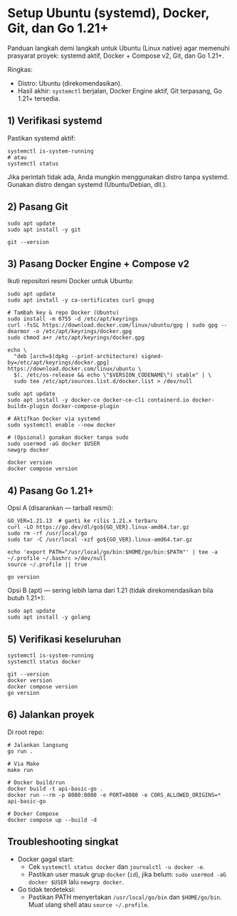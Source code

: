 # Setup Ubuntu (systemd), Docker, Git, dan Go 1.21+

Panduan langkah demi langkah untuk Ubuntu (Linux native) agar memenuhi prasyarat proyek: systemd aktif, Docker + Compose v2, Git, dan Go 1.21+.

Ringkas:
- Distro: Ubuntu (direkomendasikan).
- Hasil akhir: `systemctl` berjalan, Docker Engine aktif, Git terpasang, Go 1.21+ tersedia.

## 1) Verifikasi systemd

Pastikan systemd aktif:

```
systemctl is-system-running
# atau
systemctl status
```

Jika perintah tidak ada, Anda mungkin menggunakan distro tanpa systemd. Gunakan distro dengan systemd (Ubuntu/Debian, dll.).

## 2) Pasang Git

```
sudo apt update
sudo apt install -y git

git --version
```

## 3) Pasang Docker Engine + Compose v2

Ikuti repositori resmi Docker untuk Ubuntu:

```
sudo apt update
sudo apt install -y ca-certificates curl gnupg

# Tambah key & repo Docker (Ubuntu)
sudo install -m 0755 -d /etc/apt/keyrings
curl -fsSL https://download.docker.com/linux/ubuntu/gpg | sudo gpg --dearmor -o /etc/apt/keyrings/docker.gpg
sudo chmod a+r /etc/apt/keyrings/docker.gpg

echo \
  "deb [arch=$(dpkg --print-architecture) signed-by=/etc/apt/keyrings/docker.gpg] https://download.docker.com/linux/ubuntu \
  $(. /etc/os-release && echo \"$VERSION_CODENAME\") stable" | \
  sudo tee /etc/apt/sources.list.d/docker.list > /dev/null

sudo apt update
sudo apt install -y docker-ce docker-ce-cli containerd.io docker-buildx-plugin docker-compose-plugin

# Aktifkan Docker via systemd
sudo systemctl enable --now docker

# (Opsional) gunakan docker tanpa sudo
sudo usermod -aG docker $USER
newgrp docker

docker version
docker compose version
```

## 4) Pasang Go 1.21+

Opsi A (disarankan — tarball resmi):

```
GO_VER=1.21.13  # ganti ke rilis 1.21.x terbaru
curl -LO https://go.dev/dl/go${GO_VER}.linux-amd64.tar.gz
sudo rm -rf /usr/local/go
sudo tar -C /usr/local -xzf go${GO_VER}.linux-amd64.tar.gz

echo 'export PATH="/usr/local/go/bin:$HOME/go/bin:$PATH"' | tee -a ~/.profile ~/.bashrc >/dev/null
source ~/.profile || true

go version
```

Opsi B (apt) — sering lebih lama dari 1.21 (tidak direkomendasikan bila butuh 1.21+):

```
sudo apt update
sudo apt install -y golang
```

## 5) Verifikasi keseluruhan

```
systemctl is-system-running
systemctl status docker

git --version
docker version
docker compose version
go version
```

## 6) Jalankan proyek

Di root repo:

```
# Jalankan langsung
go run .

# Via Make
make run

# Docker build/run
docker build -t api-basic-go .
docker run --rm -p 8080:8080 -e PORT=8080 -e CORS_ALLOWED_ORIGINS=* api-basic-go

# Docker Compose
docker compose up --build -d
```

## Troubleshooting singkat

- Docker gagal start:
  - Cek `systemctl status docker` dan `journalctl -u docker -e`.
  - Pastikan user masuk grup `docker` (`id`), jika belum: `sudo usermod -aG docker $USER` lalu `newgrp docker`.
- Go tidak terdeteksi:
  - Pastikan PATH menyertakan `/usr/local/go/bin` dan `$HOME/go/bin`. Muat ulang shell atau `source ~/.profile`.
